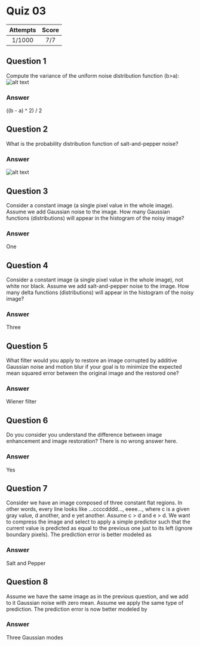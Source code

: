 Quiz 03  
=======  

|Attempts|Score|  
|:------:|:---:|  
|  1/1000|  7/7|  

Question 1  
----------  
Compute the variance of the uniform noise distribution function (b>a):  
![alt text](https://github.com/UtkarshPathrabe/Image-and-Video-Processing--From-Mars-to-Hollywood-with-a-stop-at-the-Hospital--Duke-University/blob/master/Quiz04Ques01.png "Mask")  

### Answer  
((b - a) ^ 2) / 2  

Question 2  
----------  
What is the probability distribution function of salt-and-pepper noise?  

### Answer  
![alt text](https://github.com/UtkarshPathrabe/Image-and-Video-Processing--From-Mars-to-Hollywood-with-a-stop-at-the-Hospital--Duke-University/blob/master/Quiz04Ques02.png "Mask")  

Question 3
----------  
Consider a constant image (a single pixel value in the whole image). Assume we add Gaussian noise to the image. How many Gaussian functions (distributions) will appear in the histogram of the noisy image?  

### Answer  
One  

Question 4
----------  
Consider a constant image (a single pixel value in the whole image), not white nor black. Assume we add salt-and-pepper noise to the image. How many delta functions (distributions) will appear in the histogram of the noisy image?  

### Answer  
Three  

Question 5
----------  
What filter would you apply to restore an image corrupted by additive Gaussian noise and motion blur if your goal is to minimize the expected mean squared error between the original image and the restored one?  

### Answer  
Wiener filter   

Question 6
----------  
Do you consider you understand the difference between image enhancement and image restoration? There is no wrong answer here.  

### Answer  
Yes  

Question 7
----------
Consider we have an image composed of three constant flat regions. In other words, every line looks like ...ccccdddd..., eeee..., where c is a given gray value, d another, and e yet another. Assume c > d and e > d. We want to compress the image and select to apply a simple predictor such that the current value is predicted as equal to the previous one just to its left (ignore boundary pixels). The prediction error is better modeled as  

### Answer  
Salt and Pepper  

Question 8
----------  
Assume we have the same image as in the previous question, and we add to it Gaussian noise with zero mean. Assume we apply the same type of prediction. The prediction error is now better modeled by  

### Answer  
Three Gaussian modes  